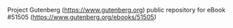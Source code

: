 Project Gutenberg (https://www.gutenberg.org) public repository for eBook #51505 (https://www.gutenberg.org/ebooks/51505)
